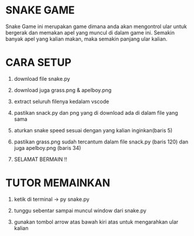 # SNAKE GAME

Snake Game ini merupakan game dimana anda akan mengontrol ular untuk bergerak dan memakan apel yang muncul di dalam game ini. Semakin banyak apel yang kalian makan, maka semakin panjang ular kalian. 

# CARA SETUP

1. download file snake.py

2. download juga grass.png & apelboy.png

3. extract seluruh filenya kedalam vscode

4. pastikan snack.py dan png yang di download ada di dalam file yang sama 

5. aturkan snake speed sesuai dengan yang kalian inginkan(baris 5)

6. pastikan grass.png sudah tercantum dalam file snack.py (baris 120) dan juga apelboy.png (baris 34)

7. SELAMAT BERMAIN !!

# TUTOR MEMAINKAN 

1. ketik di terminal -> py snake.py

2. tunggu sebentar sampai muncul window dari snake.py

3. gunakan tombol arrow atas bawah kiri atas untuk mengarahkan ular kalian 
